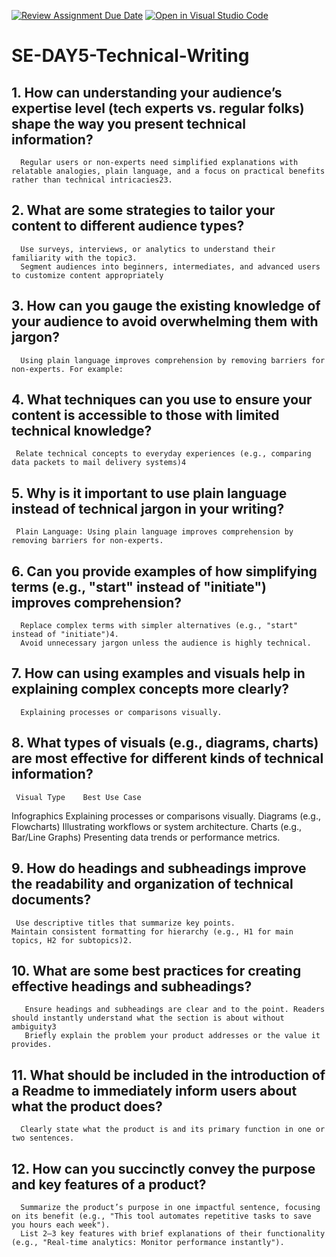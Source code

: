 [![Review Assignment Due Date](https://classroom.github.com/assets/deadline-readme-button-22041afd0340ce965d47ae6ef1cefeee28c7c493a6346c4f15d667ab976d596c.svg)](https://classroom.github.com/a/zsAR-pyY)
[![Open in Visual Studio Code](https://classroom.github.com/assets/open-in-vscode-2e0aaae1b6195c2367325f4f02e2d04e9abb55f0b24a779b69b11b9e10269abc.svg)](https://classroom.github.com/online_ide?assignment_repo_id=18463302&assignment_repo_type=AssignmentRepo)
# SE-DAY5-Technical-Writing
## 1. How can understanding your audience’s expertise level (tech experts vs. regular folks) shape the way you present technical information?
      Regular users or non-experts need simplified explanations with relatable analogies, plain language, and a focus on practical benefits rather than technical intricacies23.
## 2. What are some strategies to tailor your content to different audience types?
      Use surveys, interviews, or analytics to understand their familiarity with the topic3.
      Segment audiences into beginners, intermediates, and advanced users to customize content appropriately
## 3. How can you gauge the existing knowledge of your audience to avoid overwhelming them with jargon?
      Using plain language improves comprehension by removing barriers for non-experts. For example:
## 4. What techniques can you use to ensure your content is accessible to those with limited technical knowledge?
     Relate technical concepts to everyday experiences (e.g., comparing data packets to mail delivery systems)4
## 5. Why is it important to use plain language instead of technical jargon in your writing?
     Plain Language: Using plain language improves comprehension by removing barriers for non-experts.
## 6. Can you provide examples of how simplifying terms (e.g., "start" instead of "initiate") improves comprehension?
      Replace complex terms with simpler alternatives (e.g., "start" instead of "initiate")4.
      Avoid unnecessary jargon unless the audience is highly technical.
## 7. How can using examples and visuals help in explaining complex concepts more clearly?
      Explaining processes or comparisons visually.
## 8. What types of visuals (e.g., diagrams, charts) are most effective for different kinds of technical information?
     Visual Type	Best Use Case
Infographics	Explaining processes or comparisons visually.
Diagrams (e.g., Flowcharts)	Illustrating workflows or system architecture.
Charts (e.g., Bar/Line Graphs)	Presenting data trends or performance metrics.
## 9. How do headings and subheadings improve the readability and organization of technical documents?
     Use descriptive titles that summarize key points.
    Maintain consistent formatting for hierarchy (e.g., H1 for main topics, H2 for subtopics)2.
## 10. What are some best practices for creating effective headings and subheadings?
       Ensure headings and subheadings are clear and to the point. Readers should instantly understand what the section is about without ambiguity3 
       Briefly explain the problem your product addresses or the value it provides.
## 11. What should be included in the introduction of a Readme to immediately inform users about what the product does?
      Clearly state what the product is and its primary function in one or two sentences.
## 12. How can you succinctly convey the purpose and key features of a product?
      Summarize the product’s purpose in one impactful sentence, focusing on its benefit (e.g., "This tool automates repetitive tasks to save you hours each week").
      List 2–3 key features with brief explanations of their functionality (e.g., "Real-time analytics: Monitor performance instantly").
